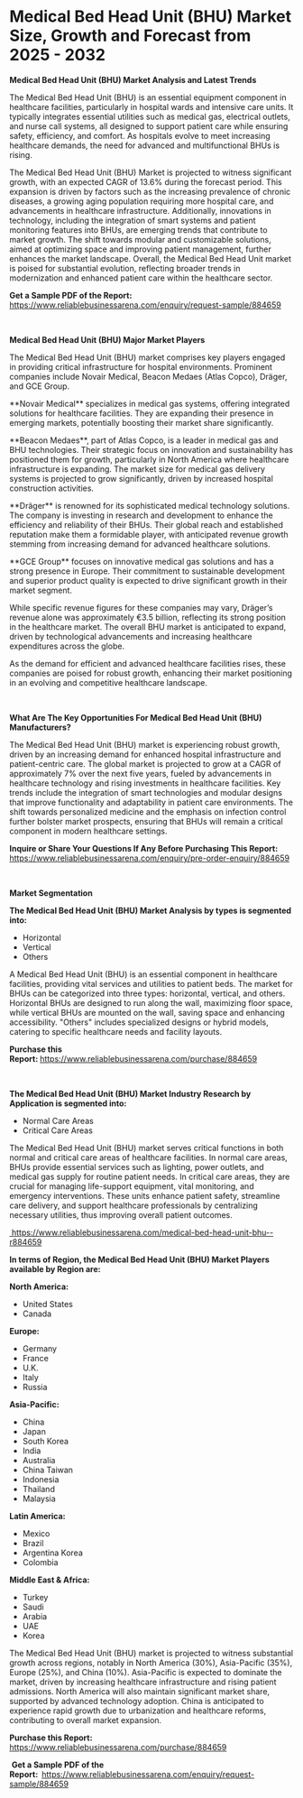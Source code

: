 <p><h1>Medical Bed Head Unit (BHU) Market Size, Growth and Forecast from 2025 - 2032</h1></p><p><strong>Medical Bed Head Unit (BHU) Market Analysis and Latest Trends</strong></p>
<p><p>The Medical Bed Head Unit (BHU) is an essential equipment component in healthcare facilities, particularly in hospital wards and intensive care units. It typically integrates essential utilities such as medical gas, electrical outlets, and nurse call systems, all designed to support patient care while ensuring safety, efficiency, and comfort. As hospitals evolve to meet increasing healthcare demands, the need for advanced and multifunctional BHUs is rising.</p><p>The Medical Bed Head Unit (BHU) Market is projected to witness significant growth, with an expected CAGR of 13.6% during the forecast period. This expansion is driven by factors such as the increasing prevalence of chronic diseases, a growing aging population requiring more hospital care, and advancements in healthcare infrastructure. Additionally, innovations in technology, including the integration of smart systems and patient monitoring features into BHUs, are emerging trends that contribute to market growth. The shift towards modular and customizable solutions, aimed at optimizing space and improving patient management, further enhances the market landscape. Overall, the Medical Bed Head Unit market is poised for substantial evolution, reflecting broader trends in modernization and enhanced patient care within the healthcare sector.</p></p>
<p><strong>Get a Sample PDF of the Report:&nbsp;</strong> <a href="https://www.reliablebusinessarena.com/enquiry/request-sample/884659?utm_campaign=3268&utm_medium=2&utm_source=Github&utm_content=ia&utm_term=14042025&utm_id=medical-bed-head-unit-bhu">https://www.reliablebusinessarena.com/enquiry/request-sample/884659</a></p>
<p>&nbsp;</p>
<p><strong>Medical Bed Head Unit (BHU) Major Market Players</strong></p>
<p><p>The Medical Bed Head Unit (BHU) market comprises key players engaged in providing critical infrastructure for hospital environments. Prominent companies include Novair Medical, Beacon Medaes (Atlas Copco), Dräger, and GCE Group.</p><p>**Novair Medical** specializes in medical gas systems, offering integrated solutions for healthcare facilities. They are expanding their presence in emerging markets, potentially boosting their market share significantly. </p><p>**Beacon Medaes**, part of Atlas Copco, is a leader in medical gas and BHU technologies. Their strategic focus on innovation and sustainability has positioned them for growth, particularly in North America where healthcare infrastructure is expanding. The market size for medical gas delivery systems is projected to grow significantly, driven by increased hospital construction activities.</p><p>**Dräger** is renowned for its sophisticated medical technology solutions. The company is investing in research and development to enhance the efficiency and reliability of their BHUs. Their global reach and established reputation make them a formidable player, with anticipated revenue growth stemming from increasing demand for advanced healthcare solutions.</p><p>**GCE Group** focuses on innovative medical gas solutions and has a strong presence in Europe. Their commitment to sustainable development and superior product quality is expected to drive significant growth in their market segment.</p><p>While specific revenue figures for these companies may vary, Dräger’s revenue alone was approximately €3.5 billion, reflecting its strong position in the healthcare market. The overall BHU market is anticipated to expand, driven by technological advancements and increasing healthcare expenditures across the globe.</p><p>As the demand for efficient and advanced healthcare facilities rises, these companies are poised for robust growth, enhancing their market positioning in an evolving and competitive healthcare landscape.</p></p>
<p>&nbsp;</p>
<p><strong>What Are The Key Opportunities For Medical Bed Head Unit (BHU) Manufacturers?</strong></p>
<p><p>The Medical Bed Head Unit (BHU) market is experiencing robust growth, driven by an increasing demand for enhanced hospital infrastructure and patient-centric care. The global market is projected to grow at a CAGR of approximately 7% over the next five years, fueled by advancements in healthcare technology and rising investments in healthcare facilities. Key trends include the integration of smart technologies and modular designs that improve functionality and adaptability in patient care environments. The shift towards personalized medicine and the emphasis on infection control further bolster market prospects, ensuring that BHUs will remain a critical component in modern healthcare settings.</p></p>
<p><strong>Inquire or Share Your Questions If Any Before Purchasing This Report:</strong> <a href="https://www.reliablebusinessarena.com/enquiry/pre-order-enquiry/884659?utm_campaign=3268&utm_medium=2&utm_source=Github&utm_content=ia&utm_term=14042025&utm_id=medical-bed-head-unit-bhu">https://www.reliablebusinessarena.com/enquiry/pre-order-enquiry/884659</a></p>
<p>&nbsp;</p>
<p><strong>Market Segmentation</strong></p>
<p><strong>The Medical Bed Head Unit (BHU) Market Analysis by types is segmented into:</strong></p>
<p><ul><li>Horizontal</li><li>Vertical</li><li>Others</li></ul></p>
<p><p>A Medical Bed Head Unit (BHU) is an essential component in healthcare facilities, providing vital services and utilities to patient beds. The market for BHUs can be categorized into three types: horizontal, vertical, and others. Horizontal BHUs are designed to run along the wall, maximizing floor space, while vertical BHUs are mounted on the wall, saving space and enhancing accessibility. "Others" includes specialized designs or hybrid models, catering to specific healthcare needs and facility layouts.</p></p>
<p><strong>Purchase this Report:&nbsp;</strong><a href="https://www.reliablebusinessarena.com/purchase/884659?utm_campaign=3268&utm_medium=2&utm_source=Github&utm_content=ia&utm_term=14042025&utm_id=medical-bed-head-unit-bhu">https://www.reliablebusinessarena.com/purchase/884659</a></p>
<p>&nbsp;</p>
<p><strong>The Medical Bed Head Unit (BHU) Market Industry Research by Application is segmented into:</strong></p>
<p><ul><li>Normal Care Areas</li><li>Critical Care Areas</li></ul></p>
<p><p>The Medical Bed Head Unit (BHU) market serves critical functions in both normal and critical care areas of healthcare facilities. In normal care areas, BHUs provide essential services such as lighting, power outlets, and medical gas supply for routine patient needs. In critical care areas, they are crucial for managing life-support equipment, vital monitoring, and emergency interventions. These units enhance patient safety, streamline care delivery, and support healthcare professionals by centralizing necessary utilities, thus improving overall patient outcomes.</p></p>
<p><a href="https://www.reliablebusinessarena.com/medical-bed-head-unit-bhu--r884659?utm_campaign=3268&utm_medium=2&utm_source=Github&utm_content=ia&utm_term=14042025&utm_id=medical-bed-head-unit-bhu">&nbsp;https://www.reliablebusinessarena.com/medical-bed-head-unit-bhu--r884659</a></p>
<p><strong>In terms of Region, the Medical Bed Head Unit (BHU) Market Players available by Region are:</strong></p>
<p>
    <p> <strong> North America: </strong>
        <ul>
            <li>United States</li>
            <li>Canada</li>
        </ul>
        </p> 
    <p> <strong> Europe: </strong>
        <ul>
            <li>Germany</li>
            <li>France</li>
            <li>U.K.</li>
            <li>Italy</li>
            <li>Russia</li>
        </ul>
        </p> 
    <p> <strong> Asia-Pacific: </strong>
        <ul>
            <li>China</li>
            <li>Japan</li>
            <li>South Korea</li>
            <li>India</li>
            <li>Australia</li>
            <li>China Taiwan</li>
            <li>Indonesia</li>
            <li>Thailand</li>
            <li>Malaysia</li>
        </ul>
        </p> 
    <p> <strong> Latin America: </strong>
        <ul>
            <li>Mexico</li>
            <li>Brazil</li>
            <li>Argentina Korea</li>
            <li>Colombia</li>
        </ul>
        </p> 
    <p> <strong> Middle East & Africa: </strong>
        <ul>
            <li>Turkey</li>
            <li>Saudi</li>
            <li>Arabia</li>
            <li>UAE</li>
            <li>Korea</li>
        </ul>
    </p>
    </p>
<p><p>The Medical Bed Head Unit (BHU) market is projected to witness substantial growth across regions, notably in North America (30%), Asia-Pacific (35%), Europe (25%), and China (10%). Asia-Pacific is expected to dominate the market, driven by increasing healthcare infrastructure and rising patient admissions. North America will also maintain significant market share, supported by advanced technology adoption. China is anticipated to experience rapid growth due to urbanization and healthcare reforms, contributing to overall market expansion.</p></p>
<p><strong>Purchase this Report: </strong><a href="https://www.reliablebusinessarena.com/purchase/884659?utm_campaign=3268&utm_medium=2&utm_source=Github&utm_content=ia&utm_term=14042025&utm_id=medical-bed-head-unit-bhu">https://www.reliablebusinessarena.com/purchase/884659</a></p>
<p>&nbsp;<strong>Get a Sample PDF of the Report:&nbsp;&nbsp;</strong><a href="https://www.reliablebusinessarena.com/enquiry/request-sample/884659?utm_campaign=3268&utm_medium=2&utm_source=Github&utm_content=ia&utm_term=14042025&utm_id=medical-bed-head-unit-bhu">https://www.reliablebusinessarena.com/enquiry/request-sample/884659</a></p>
<p><strong></strong></p>
<p><p></p><p></p><p></p></p>